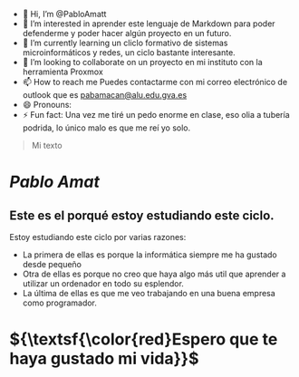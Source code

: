 - 👋 Hi, I’m @PabloAmatt 
- 👀 I’m interested in aprender este lenguaje de Markdown para poder defenderme y poder hacer algún proyecto en un futuro.
- 🌱 I’m currently learning un cliclo formativo de sistemas microinformáticos y redes, un ciclo bastante interesante.
- 💞️ I’m looking to collaborate on un proyecto en mi instituto con la herramienta Proxmox
- 📫 How to reach me Puedes contactarme con mi correo electrónico de outlook que es pabamacan@alu.edu.gva.es
- 😄 Pronouns: 
- ⚡ Fun fact: Una vez me tiré un pedo enorme en clase, eso olia a tubería podrida, lo único malo es que me reí yo solo.

<!---
PabloAmatt/PabloAmatt is a ✨ special ✨ repository because its `README.md` (this file) appears on your GitHub profile.
You can click the Preview link to take a look at your changes.
--->
>Mi texto
# _Pablo Amat_
## Este es el porqué estoy estudiando este ciclo.
Estoy estudiando este ciclo por varias razones:
- La primera de ellas es porque la informática siempre me ha gustado desde pequeño
- Otra de ellas es porque no creo que haya algo más util que aprender a utilizar un ordenador en todo su esplendor.
- La última de ellas es que me veo trabajando en una buena empresa como programador.
 # ${\textsf{\color{red}Espero que te haya gustado mi vida}}$              
  
